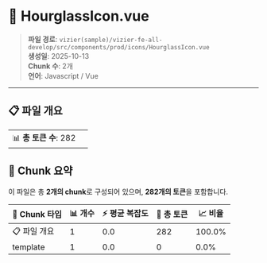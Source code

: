 # 📄 HourglassIcon.vue

> **파일 경로**: `vizier(sample)/vizier-fe-all-develop/src/components/prod/icons/HourglassIcon.vue`  
> **생성일**: 2025-10-13  
> **Chunk 수**: 2개  
> **언어**: Javascript / Vue
---


## 📋 파일 개요

| | |
|--|--|
| 📊 **총 토큰 수**: 282 |  |






## 🧩 Chunk 요약

이 파일은 총 **2개의 chunk**로 구성되어 있으며, **282개의 토큰**을 포함합니다.

| 🧩 Chunk 타입 | 📊 개수 | ⚡ 평균 복잡도 | 📝 총 토큰 | 📈 비율 |
|---------------|--------|-------------|----------|--------|
| 📋 파일 개요 | 1 | 0.0 | 282 | 100.0% |
| template | 1 | 0.0 | 0 | 0.0% |

